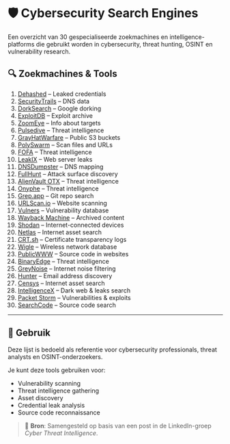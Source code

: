 # 🛡️ Cybersecurity Search Engines
Een overzicht van 30 gespecialiseerde zoekmachines en intelligence-platforms die gebruikt worden in cybersecurity, threat hunting, OSINT en vulnerability research.

## 🔍 Zoekmachines & Tools
1. [Dehashed](https://www.dehashed.com) – Leaked credentials  
2. [SecurityTrails](https://securitytrails.com) – DNS data  
3. [DorkSearch](https://dorksearch.com) – Google dorking  
4. [ExploitDB](https://www.exploit-db.com) – Exploit archive  
5. [ZoomEye](https://www.zoomeye.org) – Info about targets  
6. [Pulsedive](https://pulsedive.com) – Threat intelligence  
7. [GrayHatWarfare](https://grayhatwarfare.com) – Public S3 buckets  
8. [PolySwarm](https://polyswarm.io) – Scan files and URLs  
9. [FOFA](https://fofa.info) – Threat intelligence  
10. [LeakIX](https://leakix.net) – Web server leaks  
11. [DNSDumpster](https://dnsdumpster.com) – DNS mapping  
12. [FullHunt](https://fullhunt.io) – Attack surface discovery  
13. [AlienVault OTX](https://otx.alienvault.com) – Threat intelligence  
14. [Onyphe](https://www.onyphe.io) – Threat intelligence  
15. [Grep.app](https://grep.app) – Git repo search  
16. [URLScan.io](https://urlscan.io) – Website scanning  
17. [Vulners](https://vulners.com) – Vulnerability database  
18. [Wayback Machine](https://archive.org/web) – Archived content  
19. [Shodan](https://www.shodan.io) – Internet-connected devices  
20. [Netlas](https://app.netlas.io) – Internet asset search  
21. [CRT.sh](https://crt.sh) – Certificate transparency logs  
22. [Wigle](https://wigle.net) – Wireless network database  
23. [PublicWWW](https://publicwww.com) – Source code in websites  
24. [BinaryEdge](https://www.binaryedge.io) – Threat intelligence  
25. [GreyNoise](https://www.greynoise.io) – Internet noise filtering  
26. [Hunter](https://hunter.io) – Email address discovery  
27. [Censys](https://censys.io) – Internet asset search  
28. [IntelligenceX](https://intelx.io) – Dark web & leaks search  
29. [Packet Storm](https://packetstormsecurity.com) – Vulnerabilities & exploits  
30. [SearchCode](https://searchcode.com) – Source code search  

---
## 📎 Gebruik
Deze lijst is bedoeld als referentie voor cybersecurity professionals, threat analysts en OSINT-onderzoekers. 

Je kunt deze tools gebruiken voor:
- Vulnerability scanning
- Threat intelligence gathering
- Asset discovery
- Credential leak analysis
- Source code reconnaissance

> 📌 **Bron**: 
Samengesteld op basis van een post in de LinkedIn-groep *Cyber Threat Intelligence*.

